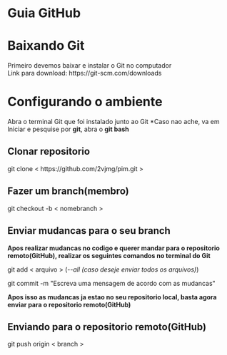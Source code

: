 # Guia GitHub
<h1>Baixando Git</h1>
<p>Primeiro devemos baixar e instalar o Git no computador <br>
Link para download: https://git-scm.com/downloads
</p>

<h1>Configurando o ambiente</h1>
<p>Abra o terminal Git que foi instalado junto ao Git
*Caso nao ache, va em Iniciar e pesquise por <strong>git</strong>, abra o <strong>git bash</strong>
</p>

<h2>Clonar repositorio</h2>
<p>git clone < https://github.com/2vjmg/pim.git ></p>

<h2>Fazer um branch(membro)</h2>
<p>git checkout -b < nomebranch > </p>

<h2>Enviar mudancas para o seu branch</h2>
<p><strong>Apos realizar mudancas no codigo e querer mandar para o repositorio remoto(GitHub), realizar os seguintes comandos no terminal do Git</strong></p>

<p>git add < arquivo > (<i>--all (caso deseje enviar todos os arquivos)</i>)</p>
<p>git commit -m "Escreva uma mensagem de acordo com as mudancas"</p>

<p><strong>Apos isso as mudancas ja estao no seu repositorio local, basta agora enviar para o repositorio remoto(GitHub)</strong></p>

<h2>Enviando para o repositorio remoto(GitHub)</h2>
<p>git push origin < branch ></p>

